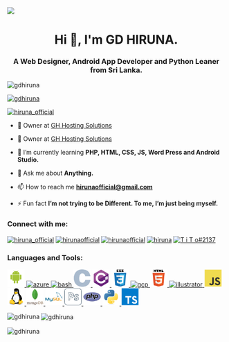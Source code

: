 <img src="https://i.ibb.co/jfg7Zwv/IMG-20210119-130007.png">
<h1 align="center">Hi 👋, I'm GD HIRUNA.</h1>
<h3 align="center">A Web Designer, Android App Developer and Python Leaner from Sri Lanka.</h3>

<p align="left"> <img src="https://komarev.com/ghpvc/?username=gdhiruna&label=Profile%20views&color=0e75b6&style=flat" alt="gdhiruna" /> </p>

<p align="left"> <a target="_blank" href="https://github.com/ryo-ma/github-profile-trophy"><img src="https://github-profile-trophy.vercel.app/?username=gdhiruna" alt="gdhiruna" /></a> </p>

<p align="left"> <a target="_blank" href="https://twitter.com/hiruna_official" target="blank"><img src="https://img.shields.io/twitter/follow/hiruna_official?logo=twitter&style=for-the-badge" alt="hiruna_official" /></a> </p>

- 🔭 Owner at <a target="_blank" href="https://www.facebook.com/ghhostingsolutions/" >GH Hosting Solutions</a>

- 🔭 Owner at <a target="_blank" href="https://www.facebook.com/ghhostingsolutions/" >GH Hosting Solutions</a>

- 🌱 I’m currently learning **PHP, HTML, CSS, JS, Word Press and Android Studio.**

- 💬 Ask me about **Anything.**

- 📫 How to reach me **hirunaofficial@gmail.com**

- ⚡ Fun fact **I’m not trying to be Different. To me, I’m just being myself.**

<h3 align="left">Connect with me:</h3>
<p align="left">
<a target="_blank" href="https://twitter.com/hiruna_official" target="blank"><img align="center" src="https://cdn.jsdelivr.net/npm/simple-icons@3.0.1/icons/twitter.svg" alt="hiruna_official" height="30" width="40" /></a>
<a target="_blank" href="https://fb.com/hirunaofficial" target="blank"><img align="center" src="https://cdn.jsdelivr.net/npm/simple-icons@3.0.1/icons/facebook.svg" alt="hirunaofficial" height="30" width="40" /></a>
<a target="_blank" href="https://instagram.com/hirunaofficial" target="blank"><img align="center" src="https://cdn.jsdelivr.net/npm/simple-icons@3.0.1/icons/instagram.svg" alt="hirunaofficial" height="30" width="40" /></a>
<a target="_blank" href="https://www.youtube.com/c/hiruna" target="blank"><img align="center" src="https://cdn.jsdelivr.net/npm/simple-icons@3.0.1/icons/youtube.svg" alt="hiruna" height="30" width="40" /></a>
<a target="_blank" href="https://discord.gg/T i T o#2137" target="blank"><img align="center" src="https://cdn.jsdelivr.net/npm/simple-icons@3.0.1/icons/discord.svg" alt="T i T o#2137" height="30" width="40" /></a>
</p>

<h3 align="left">Languages and Tools:</h3>
<p align="left"> <a target="_blank" href="https://developer.android.com" target="_blank"> <img src="https://raw.githubusercontent.com/devicons/devicon/master/icons/android/android-original-wordmark.svg" alt="android" width="40" height="40"/> </a> <a target="_blank" href="https://azure.microsoft.com/en-in/" target="_blank"> <img src="https://www.vectorlogo.zone/logos/microsoft_azure/microsoft_azure-icon.svg" alt="azure" width="40" height="40"/> </a> <a target="_blank" href="https://www.gnu.org/software/bash/" target="_blank"> <img src="https://www.vectorlogo.zone/logos/gnu_bash/gnu_bash-icon.svg" alt="bash" width="40" height="40"/> </a> <a target="_blank" href="https://www.cprogramming.com/" target="_blank"> <img src="https://raw.githubusercontent.com/devicons/devicon/master/icons/c/c-original.svg" alt="c" width="40" height="40"/> </a> <a target="_blank" href="https://www.w3schools.com/cs/" target="_blank"> <img src="https://raw.githubusercontent.com/devicons/devicon/master/icons/csharp/csharp-original.svg" alt="csharp" width="40" height="40"/> </a> <a target="_blank" href="https://www.w3schools.com/css/" target="_blank"> <img src="https://raw.githubusercontent.com/devicons/devicon/master/icons/css3/css3-original-wordmark.svg" alt="css3" width="40" height="40"/> </a> <a target="_blank" href="https://cloud.google.com" target="_blank"> <img src="https://www.vectorlogo.zone/logos/google_cloud/google_cloud-icon.svg" alt="gcp" width="40" height="40"/> </a> <a target="_blank" href="https://www.w3.org/html/" target="_blank"> <img src="https://raw.githubusercontent.com/devicons/devicon/master/icons/html5/html5-original-wordmark.svg" alt="html5" width="40" height="40"/> </a> <a target="_blank" href="https://www.adobe.com/in/products/illustrator.html" target="_blank"> <img src="https://www.vectorlogo.zone/logos/adobe_illustrator/adobe_illustrator-icon.svg" alt="illustrator" width="40" height="40"/> </a> <a target="_blank" href="https://developer.mozilla.org/en-US/docs/Web/JavaScript" target="_blank"> <img src="https://raw.githubusercontent.com/devicons/devicon/master/icons/javascript/javascript-original.svg" alt="javascript" width="40" height="40"/> </a> <a target="_blank" href="https://www.linux.org/" target="_blank"> <img src="https://raw.githubusercontent.com/devicons/devicon/master/icons/linux/linux-original.svg" alt="linux" width="40" height="40"/> </a> <a target="_blank" href="https://www.mongodb.com/" target="_blank"> <img src="https://raw.githubusercontent.com/devicons/devicon/master/icons/mongodb/mongodb-original-wordmark.svg" alt="mongodb" width="40" height="40"/> </a> <a target="_blank" href="https://www.mysql.com/" target="_blank"> <img src="https://raw.githubusercontent.com/devicons/devicon/master/icons/mysql/mysql-original-wordmark.svg" alt="mysql" width="40" height="40"/> </a> <a target="_blank" href="https://www.photoshop.com/en" target="_blank"> <img src="https://raw.githubusercontent.com/devicons/devicon/master/icons/photoshop/photoshop-line.svg" alt="photoshop" width="40" height="40"/> </a> <a target="_blank" href="https://www.php.net" target="_blank"> <img src="https://raw.githubusercontent.com/devicons/devicon/master/icons/php/php-original.svg" alt="php" width="40" height="40"/> </a> <a target="_blank" href="https://www.python.org" target="_blank"> <img src="https://raw.githubusercontent.com/devicons/devicon/master/icons/python/python-original.svg" alt="python" width="40" height="40"/> </a> <a target="_blank" href="https://www.typescriptlang.org/" target="_blank"> <img src="https://raw.githubusercontent.com/devicons/devicon/master/icons/typescript/typescript-original.svg" alt="typescript" width="40" height="40"/> </a> </p>

<p><img align="left" src="https://github-readme-stats.vercel.app/api/top-langs?username=gdhiruna&show_icons=true&locale=en&layout=compact" alt="gdhiruna" /></p>

<p>&nbsp;<img align="center" src="https://github-readme-stats.vercel.app/api?username=gdhiruna&show_icons=true&locale=en" alt="gdhiruna" /></p>

<p><img align="center" src="https://github-readme-streak-stats.herokuapp.com/?user=gdhiruna&" alt="gdhiruna" /></p>
